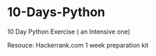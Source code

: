 # 10-Days-Python
10 Day Python Exercise ( an Intensive one)

Resouce: Hackerrank.com 1 week preparation kit 


